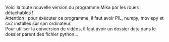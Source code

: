 Voici la toute nouvelle version du programme Mika par les roues détachables !
<br>
Attention : pour éxécuter ce programme, il faut avoir PIL, numpy, moviepy et cv2 installés sur son ordinateur.
<br>
Pour utiliser la conversion de vidéos, il faut avoir un dossier data dans le dossier parent des fichier python...
